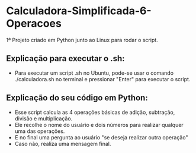 # Calculadora-Simplificada-6-Operacoes
1ª Projeto criado em Python junto ao Linux para rodar o script.

 ## Explicação para executar o .sh:
  - Para executar um script .sh no Ubuntu, pode-se usar o comando ./calculadora.sh no terminal e pressionar "Enter" para executar o script.

 ## Explicação do seu código em Python:
  - Esse script calcula as 4 operações básicas de adição, subtração, divisão e multiplicação.
  - Ele recolhe o nome do usuário e dois números para realizar qualquer uma das operações.
  - E no final uma pergunta ao usuário "se deseja realizar outra operação"
  - Caso não, realiza uma mensagem final.

